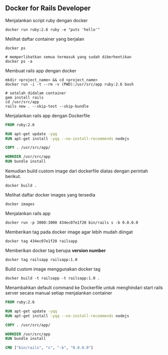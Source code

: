 ## Docker for Rails Developer

Menjalankan script ruby dengan docker
```shell
docker run ruby:2.6 ruby -e "puts 'hello'"
```

Melihat daftar container yang berjalan
```shell
docker ps

# memperlihatkan semua termasuk yang sudah diberhentikan
docker ps -a
```

Membuat rails app dengan docker
```shell
mkdir <project_name> && cd <project_name>
docker run -i -t --rm -v (PWD):/usr/src/app ruby:2.6 bash

# setelah didalam container
gem install rails
cd /usr/src/app
rails new . --skip-test --skip-bundle
```

Menjalankan rails app dengan Dockerfile
```dockerfile
FROM ruby:2.6                                           

RUN apt-get update -yqq                                 
RUN apt-get install -yqq --no-install-recommends nodejs 

COPY . /usr/src/app/                                    

WORKDIR /usr/src/app                                    
RUN bundle install 
```

Kemudian build custom image dari dockerfile diatas dengan perintah berikut.
```shell
docker build .
```

Melihat daftar docker images yang tersedia
```shell
docker images
```

Menjalankan rails app 
```
docker run -p 3000:3000 434ec07e1f20 bin/rails s -b 0.0.0.0
```

Memberikan tag pada docker image agar lebih mudah diingat
```shell
docker tag 434ec07e1f20 railsapp
```

Memberikan docker tag berupa **version number**
```shell
docker tag railsapp railsapp:1.0
```

Build custom image menggunakan docker tag
```shell
docker build -t railsapp -t railsapp:1.0 .
```

Menambahkan default command ke Dockerfile untuk menghindari start rails server secara manual setiap menjalankan container
```dockerfile
FROM ruby:2.6                                           

RUN apt-get update -yqq                                 
RUN apt-get install -yqq --no-install-recommends nodejs 

COPY . /usr/src/app/                                    

WORKDIR /usr/src/app                                    
RUN bundle install 

CMD ["bin/rails", "s", "-b", "0.0.0.0"]
```

